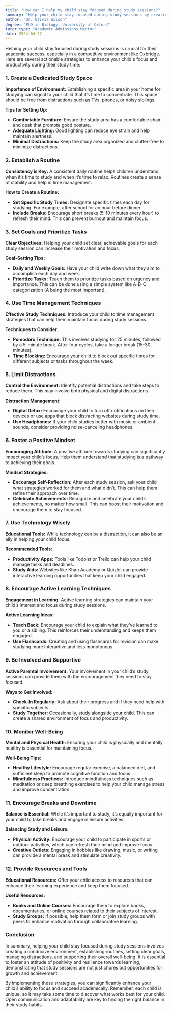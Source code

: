 ```yaml
---
title: "How can I help my child stay focused during study sessions?"
summary: "Help your child stay focused during study sessions by creating a distraction-free study space, establishing routines, and using breaks effectively."
author: "Dr. Olivia Wilson"
degree: "PhD in Biology, University of Oxford"
tutor_type: "Academic Admissions Mentor"
date: 2024-04-27
---
```


Helping your child stay focused during study sessions is crucial for their academic success, especially in a competitive environment like Oxbridge. Here are several actionable strategies to enhance your child's focus and productivity during their study time:

### 1. Create a Dedicated Study Space

**Importance of Environment:** Establishing a specific area in your home for studying can signal to your child that it’s time to concentrate. This space should be free from distractions such as TVs, phones, or noisy siblings.

**Tips for Setting Up:**
- **Comfortable Furniture:** Ensure the study area has a comfortable chair and desk that promote good posture.
- **Adequate Lighting:** Good lighting can reduce eye strain and help maintain alertness.
- **Minimal Distractions:** Keep the study area organized and clutter-free to minimize distractions.

### 2. Establish a Routine

**Consistency is Key:** A consistent daily routine helps children understand when it’s time to study and when it’s time to relax. Routines create a sense of stability and help in time management.

**How to Create a Routine:**
- **Set Specific Study Times:** Designate specific times each day for studying. For example, after school for an hour before dinner.
- **Include Breaks:** Encourage short breaks (5-10 minutes every hour) to refresh their mind. This can prevent burnout and maintain focus.

### 3. Set Goals and Prioritize Tasks

**Clear Objectives:** Helping your child set clear, achievable goals for each study session can increase their motivation and focus.

**Goal-Setting Tips:**
- **Daily and Weekly Goals:** Have your child write down what they aim to accomplish each day and week.
- **Prioritize Tasks:** Teach them to prioritize tasks based on urgency and importance. This can be done using a simple system like A-B-C categorization (A being the most important).

### 4. Use Time Management Techniques

**Effective Study Techniques:** Introduce your child to time management strategies that can help them maintain focus during study sessions.

**Techniques to Consider:**
- **Pomodoro Technique:** This involves studying for 25 minutes, followed by a 5-minute break. After four cycles, take a longer break (15-30 minutes).
- **Time Blocking:** Encourage your child to block out specific times for different subjects or tasks throughout the week.

### 5. Limit Distractions

**Control the Environment:** Identify potential distractions and take steps to reduce them. This may involve both physical and digital distractions.

**Distraction Management:**
- **Digital Detox:** Encourage your child to turn off notifications on their devices or use apps that block distracting websites during study time.
- **Use Headphones:** If your child studies better with music or ambient sounds, consider providing noise-canceling headphones.

### 6. Foster a Positive Mindset

**Encouraging Attitude:** A positive attitude towards studying can significantly impact your child’s focus. Help them understand that studying is a pathway to achieving their goals.

**Mindset Strategies:**
- **Encourage Self-Reflection:** After each study session, ask your child what strategies worked for them and what didn’t. This can help them refine their approach over time.
- **Celebrate Achievements:** Recognize and celebrate your child’s achievements, no matter how small. This can boost their motivation and encourage them to stay focused.

### 7. Use Technology Wisely

**Educational Tools:** While technology can be a distraction, it can also be an ally in helping your child focus.

**Recommended Tools:**
- **Productivity Apps:** Tools like Todoist or Trello can help your child manage tasks and deadlines.
- **Study Aids:** Websites like Khan Academy or Quizlet can provide interactive learning opportunities that keep your child engaged.

### 8. Encourage Active Learning Techniques

**Engagement in Learning:** Active learning strategies can maintain your child’s interest and focus during study sessions.

**Active Learning Ideas:**
- **Teach Back:** Encourage your child to explain what they’ve learned to you or a sibling. This reinforces their understanding and keeps them engaged.
- **Use Flashcards:** Creating and using flashcards for revision can make studying more interactive and less monotonous.

### 9. Be Involved and Supportive

**Active Parental Involvement:** Your involvement in your child’s study sessions can provide them with the encouragement they need to stay focused.

**Ways to Get Involved:**
- **Check-In Regularly:** Ask about their progress and if they need help with specific subjects.
- **Study Together:** Occasionally, study alongside your child. This can create a shared environment of focus and productivity.

### 10. Monitor Well-Being

**Mental and Physical Health:** Ensuring your child is physically and mentally healthy is essential for maintaining focus.

**Well-Being Tips:**
- **Healthy Lifestyle:** Encourage regular exercise, a balanced diet, and sufficient sleep to promote cognitive function and focus.
- **Mindfulness Practices:** Introduce mindfulness techniques such as meditation or deep breathing exercises to help your child manage stress and improve concentration.

### 11. Encourage Breaks and Downtime

**Balance is Essential:** While it’s important to study, it’s equally important for your child to take breaks and engage in leisure activities.

**Balancing Study and Leisure:**
- **Physical Activity:** Encourage your child to participate in sports or outdoor activities, which can refresh their mind and improve focus.
- **Creative Outlets:** Engaging in hobbies like drawing, music, or writing can provide a mental break and stimulate creativity.

### 12. Provide Resources and Tools

**Educational Resources:** Offer your child access to resources that can enhance their learning experience and keep them focused.

**Useful Resources:**
- **Books and Online Courses:** Encourage them to explore books, documentaries, or online courses related to their subjects of interest.
- **Study Groups:** If possible, help them form or join study groups with peers to enhance motivation through collaborative learning.

### Conclusion

In summary, helping your child stay focused during study sessions involves creating a conducive environment, establishing routines, setting clear goals, managing distractions, and supporting their overall well-being. It is essential to foster an attitude of positivity and resilience towards learning, demonstrating that study sessions are not just chores but opportunities for growth and achievement.

By implementing these strategies, you can significantly enhance your child’s ability to focus and succeed academically. Remember, each child is unique, so it may take some time to discover what works best for your child. Open communication and adaptability are key to finding the right balance in their study habits.
    